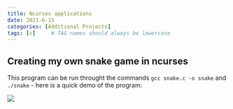 ```yaml
---
title: Ncurses applications
date: 2021-6-15
categories: [Additional Projects]
tags: [c]     # TAG names should always be lowercase
---
```

## Creating my own snake game in ncurses


This program can be run throught the commands `gcc snake.c -o snake` and `./snake` - here is a quick demo of the program:

![](https://michael-perdue.github.io/assets/snake.gif)
